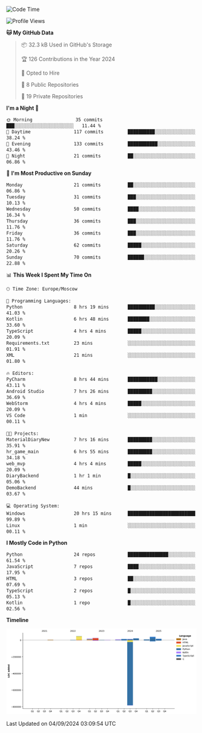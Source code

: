 <!--START_SECTION:waka-->
![Code Time](http://img.shields.io/badge/Code%20Time-505%20hrs%2016%20mins-blue)

![Profile Views](http://img.shields.io/badge/Profile%20Views-9-blue)

**🐱 My GitHub Data** 

> 📦 32.3 kB Used in GitHub's Storage 
 > 
> 🏆 126 Contributions in the Year 2024
 > 
> 💼 Opted to Hire
 > 
> 📜 8 Public Repositories 
 > 
> 🔑 19 Private Repositories 
 > 
**I'm a Night 🦉** 

```text
🌞 Morning                35 commits          ███░░░░░░░░░░░░░░░░░░░░░░   11.44 % 
🌆 Daytime                117 commits         ██████████░░░░░░░░░░░░░░░   38.24 % 
🌃 Evening                133 commits         ███████████░░░░░░░░░░░░░░   43.46 % 
🌙 Night                  21 commits          ██░░░░░░░░░░░░░░░░░░░░░░░   06.86 % 
```
📅 **I'm Most Productive on Sunday** 

```text
Monday                   21 commits          ██░░░░░░░░░░░░░░░░░░░░░░░   06.86 % 
Tuesday                  31 commits          ███░░░░░░░░░░░░░░░░░░░░░░   10.13 % 
Wednesday                50 commits          ████░░░░░░░░░░░░░░░░░░░░░   16.34 % 
Thursday                 36 commits          ███░░░░░░░░░░░░░░░░░░░░░░   11.76 % 
Friday                   36 commits          ███░░░░░░░░░░░░░░░░░░░░░░   11.76 % 
Saturday                 62 commits          █████░░░░░░░░░░░░░░░░░░░░   20.26 % 
Sunday                   70 commits          ██████░░░░░░░░░░░░░░░░░░░   22.88 % 
```


📊 **This Week I Spent My Time On** 

```text
🕑︎ Time Zone: Europe/Moscow

💬 Programming Languages: 
Python                   8 hrs 19 mins       ██████████░░░░░░░░░░░░░░░   41.03 % 
Kotlin                   6 hrs 48 mins       ████████░░░░░░░░░░░░░░░░░   33.60 % 
TypeScript               4 hrs 4 mins        █████░░░░░░░░░░░░░░░░░░░░   20.09 % 
Requirements.txt         23 mins             ░░░░░░░░░░░░░░░░░░░░░░░░░   01.91 % 
XML                      21 mins             ░░░░░░░░░░░░░░░░░░░░░░░░░   01.80 % 

🔥 Editors: 
PyCharm                  8 hrs 44 mins       ███████████░░░░░░░░░░░░░░   43.11 % 
Android Studio           7 hrs 26 mins       █████████░░░░░░░░░░░░░░░░   36.69 % 
WebStorm                 4 hrs 4 mins        █████░░░░░░░░░░░░░░░░░░░░   20.09 % 
VS Code                  1 min               ░░░░░░░░░░░░░░░░░░░░░░░░░   00.11 % 

🐱‍💻 Projects: 
MaterialDiaryNew         7 hrs 16 mins       █████████░░░░░░░░░░░░░░░░   35.91 % 
hr_game_main             6 hrs 55 mins       █████████░░░░░░░░░░░░░░░░   34.18 % 
web_mvp                  4 hrs 4 mins        █████░░░░░░░░░░░░░░░░░░░░   20.09 % 
DiaryBackend             1 hr 1 min          █░░░░░░░░░░░░░░░░░░░░░░░░   05.06 % 
DemoBackend              44 mins             █░░░░░░░░░░░░░░░░░░░░░░░░   03.67 % 

💻 Operating System: 
Windows                  20 hrs 15 mins      █████████████████████████   99.89 % 
Linux                    1 min               ░░░░░░░░░░░░░░░░░░░░░░░░░   00.11 % 
```

**I Mostly Code in Python** 

```text
Python                   24 repos            ███████████████░░░░░░░░░░   61.54 % 
JavaScript               7 repos             ████░░░░░░░░░░░░░░░░░░░░░   17.95 % 
HTML                     3 repos             ██░░░░░░░░░░░░░░░░░░░░░░░   07.69 % 
TypeScript               2 repos             █░░░░░░░░░░░░░░░░░░░░░░░░   05.13 % 
Kotlin                   1 repo              █░░░░░░░░░░░░░░░░░░░░░░░░   02.56 % 
```



**Timeline**

![Lines of Code chart](https://raw.githubusercontent.com/adlemx/adlemx/main/assets/bar_graph.png)


 Last Updated on 04/09/2024 03:09:54 UTC
<!--END_SECTION:waka-->
